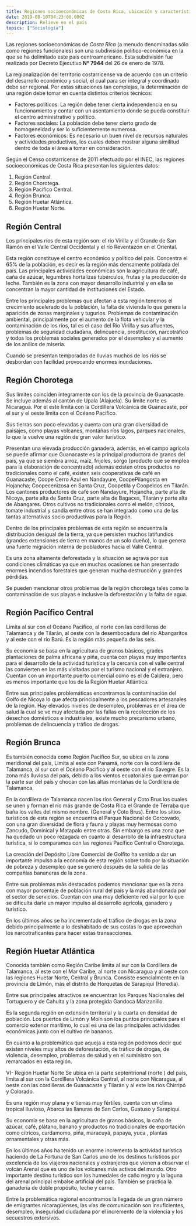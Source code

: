 ```yaml
---
title: Regiones socioeconómicas de Costa Rica, ubicación y características.
date: 2019-08-10T04:23:00.000Z
description: Relieve en el país
topics: ["Sociología"]
---
```


Las regiones socioeconómicas de _Costa Rica_ (a menudo denominadas sólo como regiones funcionales) son una subdivisión político-económica en la que se ha delimitado este país centroamericano. Esta subdivisión fue realizada por Decreto Ejecutivo **Nº 7944** del 26 de enero de 1978.

La regionalización del territorio costarricense va de acuerdo con un criterio del desarrollo económico y social, el cual para ser integral y coordinado debe ser regional. Por estas situaciones tan complejas, la determinación de una región debe tomar en cuenta distintos criterios técnicos:

- Factores políticos: La región debe tener cierta independencia en su funcionamiento y contar con un asentamiento donde se pueda constituir el centro administrativo y político.
- Factores sociales: La población debe tener cierto grado de homogeneidad y ser lo suficientemente numerosa.
- Factores económicos: Es necesario un buen nivel de recursos naturales y actividades productivas, los cuales deben mostrar alguna similitud dentro de toda el área a tomar en consideración.

Según el Censo costarricense de 2011 efectuado por el INEC, las regiones socioeconómicas de Costa Rica presentan los siguientes datos:

1. Región Central.
2. Región Chorotega.
3. Región Pacífico Central.
4. Región Brunca.
5. Región Huetar Atlántica.
6. Región Huetar Norte.

## Región Central

Los principales ríos de esta región son: el río Virilla y el Grande de San Ramón en el Valle Central Occidental y el río Reventazón en el Oriental.

Esta región constituye el centro económico y político del país. Concentra el 65% de la población, es decir es la región más densamente poblada del país. Las principales actividades económicas son la agricultura de café, caña de azúcar, legumbres hortalizas tubérculos, frutas y la producción de leche. También es la zona con mayor desarrollo industrial y en ella se concentran la mayor cantidad de instituciones del Estado.

Entre los principales problemas que afectan a esta región tenemos el crecimiento acelerado de la población, la falta de vivienda lo que genera la aparición de zonas marginales y tugurios. Problemas de contaminación ambiental, principalmente por el aumento de la flota vehicular y la contaminación de los ríos, tal es el caso del Río Virilla y sus afluentes, problemas de seguridad ciudadana, delincuencia, prostitución, narcotráfico y todos los problemas sociales generados por el desempleo y el aumento de los anillos de miseria.

Cuando se presentan temporadas de lluvias muchos de los ríos se desbordan con facilidad provocando enormes inundaciones.

## Región Chorotega

Sus límites coinciden íntegramente con los de la provincia de Guanacaste. Se incluye además al cantón de Upala (Alajuela). Su límite norte es Nicaragua. Por el este limita con la Cordillera Volcánica de Guanacaste, por el sur y el oeste limita con el Océano Pacífico.

Sus tierras son poco elevadas y cuenta con una gran diversidad de paisajes, como playas volcanes, montañas ríos lagos, parques nacionales, lo que la vuelve una región de gran valor turístico.

Presentan una elevada producción ganadera, además, en el campo agrícola se puede afirmar que Guanacaste es la principal productora de granos del país, ya que se siembra arroz, maíz, frijoles, sorgo (producto que se emplea para la elaboración de concentrado) además existen otros productos no tradicionales como el café, existen seis cooperativas de café en Guanacaste, Coope Cerro Azul en Nandayure, CoopePilangosta en Hojancha; Coopecenizosa en Santa Cruz, Coopetila y Coopeldos en Tilarán. Los cantones productores de café son Nandayure, Hojancha, parte alta de Nicoya, parte alta de Santa Cruz, parte alta de Bagaces, Tilarán y parte alta de Abangares. Otros cultivos no tradicionales como el melón, cítricos, tomate industrial y sandía entre otros se han integrado como una de las tantas alternativas socio productivas para la Región.

Dentro de los principales problemas de esta región se encuentra la distribución desigual de la tierra, ya que persisten muchos latifundios (grandes extensiones de tierra en manos de un solo dueño), lo que genera una fuerte migración interna de pobladores hacia el Valle Central.

Es una zona altamente deforestada y la situación se agrava por sus condiciones climáticas ya que en muchas ocasiones se han presentado enormes incendios forestales que generan mucha destrucción y grandes pérdidas.

Se pueden mencionar otros problemas de la región chorotega tales como la contaminación de sus playas e inclusive la deforestación y la falta de agua.

## Región Pacífico Central

Limita al sur con el Océano Pacífico, al norte con las cordilleras de Talamanca y de Tilarán, al oeste con la desembocadura del río Abangaritos y al este con el río Barú. Es la región más pequeña de las seis.

Su economía se basa en la agricultura de granos básicos, grades plantaciones de palma africana y piña, cuenta con playas muy importantes para el desarrollo de la actividad turística y la cercanía con el valle central las convierten en las más visitadas por el turismo nacional y el extranjero. Cuentan con un importante puerto comercial como es el de Caldera, pero es menos importante que los de la Región Huetar Atlántica.

Entre sus principales problemáticas encontramos la contaminación del Golfo de Nicoya lo que afecta principalmente a los pescadores artesanales de la región. Hay elevados niveles de desempleo, problemas en el área de salud la cual se ve muy afectada por las fallas en la recolección de los desechos domésticos e industriales, existe mucho precarismo urbano, problemas de delincuencia y tráfico de drogas.

## Región Brunca

Es también conocida como Región Pacífico Sur, se ubica en la zona meridional del país, Limita al este con Panamá, norte con la cordillera de Talamanca, al sur con el Océano Pacífico y al oeste con el río Savegre. Es la zona más lluviosa del país, debido a los vientos ecuatoriales que entran por la parte sur del país y chocan con las altas montañas de la Cordillera de Talamanca.

En la cordillera de Talamanca nacen los ríos General y Coto Brus los cuales se unen y forman el río más grande de Costa Rica el Grande de Térraba que baña los valles del mismo nombre. (General y Coto Brus). Entre los sitios turísticos de esta región se encuentra el Parque Nacional de Corcovado, con una gran diversidad de flora y fauna y playas muy hermosas como Zancudo, Dominical y Matapalo entre otras. Sin embargo es una zona que ha quedado un poco rezagada en cuanto al desarrollo de la infraestructura turística, si lo comparamos con las regiones Pacífico Central o Chorotega.

La creación del Depósito Libre Comercial de Golfito ha venido a dar un importante impulso a la economía de esta región sobre todo por la situación de pobreza y desempleo que se generó después de la salida de las compañías bananeras de la zona.

Entre sus problemas más destacados podemos mencionar que es la zona con mayor porcentaje de población rural del país y la más abandonada por el sector de servicios. Cuentan con una muy deficiente red vial por lo que se dificulta darle un mayor impulso al desarrollo agrícola, ganadero y turístico.

En los últimos años se ha incrementado el tráfico de drogas en la zona debido principalmente a lo deshabitado de sus costas lo que aprovechan los narcotraficantes para hacer estas transacciones.

## Región Huetar Atlántica

Conocida también como Región Caribe limita al sur con la Cordillera de Talamanca, al este con el Mar Caribe, al norte con Nicaragua y al oeste con las regiones Huetar Norte, Central y Brunca. Consiste esencialmente en la provincia de Limón, más el distrito de Horquetas de Sarapiquí (Heredia).

Entre sus principales atractivos se encuentran los Parques Nacionales del Tortuguero y de Cahuita y la zona protegida Gandoca Manzanillo.

Es la segunda región en extensión territorial y la cuarta en densidad de población. Los puertos de Limón y Moín son los puntos principales para el comercio exterior marítimo, lo cual es una de las principales actividades económicas junto con el cultivo de bananos.

En cuanto a la problemática que aqueja a esta región podemos decir que existen niveles muy altos de deforestación, de tráfico de drogas, de violencia, desempleo, problemas de salud y en el suministro son remarcados en esta región.

VI- Región Huetar Norte
Se ubica en la parte septentrional (norte ) del país, limita al sur con la Cordillera Volcánica Central, al norte con Nicaragua, al oeste con las cordilleras de Guanacaste y Tilarán y al este los ríos Chirripó y Colorado.

Es una región muy plana y e tierras muy fértiles, cuenta con un clima tropical lluvioso, Abarca las llanuras de San Carlos, Guatuso y Sarapiquí.

Su economía se basa en la agricultura de granos básicos, la caña de azúcar, café, plátano, banano y productos no tradicionales de exportación como cítricos, cardamomo, piña, maracuyá, papaya, yuca , plantas ornamentales y otras más.

En los últimos años ha tenido un enorme incremento la actividad turística haciendo de La Fortuna de San Carlos uno de los destinos turísticos por excelencia de los viajeros nacionales y extranjeros que vienen a observar el volcán Arenal que es uno de los volcanes más activos del mundo. Otro importante destino turístico son los humedales de caño negro y la laguna del arenal principal embalse artificial del país. También se practica la ganadería de doble propósito, leche y carne.

Entre la problemática regional encontramos la llegada de un gran número de emigrantes nicaragüenses, las vías de comunicación son insuficientes, desempleo, inseguridad ciudadana por el incremento de la violencia y los secuestros extorsivos.
